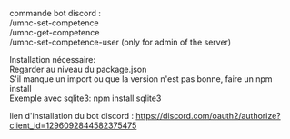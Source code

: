 commande bot discord :  
/umnc-set-competence  
/umnc-get-competence  
/umnc-set-competence-user (only for admin of the server)


Installation nécessaire:  
Regarder au niveau du package.json  
S'il manque un import ou que la version n'est pas bonne, faire un npm
install  
Exemple avec sqlite3: npm install sqlite3  

lien d'installation du bot discord :
https://discord.com/oauth2/authorize?client_id=1296092844582375475
